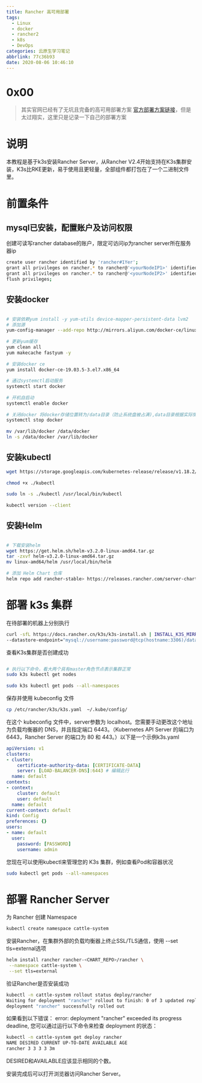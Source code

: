 ```yaml
---
title: Rancher 高可用部署
tags:
  - Linux
  - docker
  - rancher2
  - k8s
  - DevOps
categories: 云原生学习笔记
abbrlink: 77c36b93
date: 2020-08-06 10:46:10
---
```


# 0x00

> 其实官网已经有了无坑且完备的高可用部署方案 [官方部署方案链接](https://rancher2.docs.rancher.cn/docs/installation/k8s-install/helm-rancher/_index)，但是太过翔实，这里只是记录一下自己的部署方案 

# 说明

本教程是基于k3s安装Rancher Server，从Rancher V2.4开始支持在K3s集群安装，K3s比RKE更新，易于使用且更轻量，全部组件都打包在了一个二进制文件里。

# 前置条件

## mysql已安装，配置账户及访问权限

创建可读写rancher database的账户，限定可访问ip为rancher server所在服务器ip

```bash
create user rancher identified by 'rancher#1Yer';
grant all privileges on rancher.* to rancher@'<yourNodeIP1>' identified by 'rancher#1Yer';
grant all privileges on rancher.* to rancher@'<yourNodeIP2>' identified by 'rancher#1Yer';
flush privileges;
```

## 安装docker

```bash

# 安装依赖yum install -y yum-utils device-mapper-persistent-data lvm2
# 添加源
yum-config-manager --add-repo http://mirrors.aliyun.com/docker-ce/linux/centos/docker-ce.repo
 
# 更新yum缓存
yum clean all
yum makecache fastyum -y
 
# 安装docker ce
yum install docker-ce-19.03.5-3.el7.x86_64
 
# 通过systemctl启动服务
systemctl start docker
  
# 开机自启动
systemctl enable docker
 
# 关闭docker 将docker存储位置转为/data目录（防止系统盘被占满),data目录根据实际情况修改
systemctl stop docker
 
mv /var/lib/docker /data/docker
ln -s /data/docker /var/lib/docker

```

## 安装kubectl

```bash
wget https://storage.googleapis.com/kubernetes-release/release/v1.18.2/bin/linux/amd64/kubectl
 
chmod +x ./kubectl
 
sudo ln -s ./kubectl /usr/local/bin/kubectl
 
kubectl version --client
```

## 安装Helm

```bash

# 下载安装helm
wget https://get.helm.sh/helm-v3.2.0-linux-amd64.tar.gz
tar -zxvf helm-v3.2.0-linux-amd64.tar.gz
mv linux-amd64/helm /usr/local/bin/helm
 
# 添加 Helm Chart 仓库
helm repo add rancher-stable> https://releases.rancher.com/server-charts/stable

```

# 部署 k3s 集群

在待部署的机器上分别执行

```bash
curl -sfL https://docs.rancher.cn/k3s/k3s-install.sh | INSTALL_K3S_MIRROR=cn sh -s - server \
--datastore-endpoint="mysql://username:password@tcp(hostname:3306)/database-name"
```

查看K3s集群是否创建成功

```bash

# 执行以下命令，看大两个具有master角色节点表示集群正常
sudo k3s kubectl get nodes
 
sudo k3s kubectl get pods --all-namespaces

```

保存并使用 kubeconfig 文件

```bash
cp /etc/rancher/k3s/k3s.yaml  ~/.kube/config/

```

在这个 kubeconfig 文件中，server参数为 localhost。您需要手动更改这个地址为负载均衡器的 DNS，并且指定端口 6443。（Kubernetes API Server 的端口为 6443，Rancher Server 的端口为 80 和 443。）以下是一个示例k3s.yaml

```yaml
apiVersion: v1
clusters:
- cluster:
    certificate-authority-data: [CERTIFICATE-DATA]
    server: [LOAD-BALANCER-DNS]:6443 # 编辑此行
  name: default
contexts:
- context:
    cluster: default
    user: default
  name: default
current-context: default
kind: Config
preferences: {}
users:
- name: default
  user:
    password: [PASSWORD]
    username: admin

```

您现在可以使用kubectl来管理您的 K3s 集群，例如查看Pod和容器状况

```bash
sudo kubectl get pods --all-namespaces

```

# 部署 Rancher Server

为 Rancher 创建 Namespace

```bash
kubectl create namespace cattle-system
```

安装Rancher，在集群外部的负载均衡器上终止SSL/TLS通信，使用 --set tls=external选项

```bash
helm install rancher rancher-<CHART_REPO>/rancher \
 --namespace cattle-system \
 --set tls=external
```

验证Rancher是否安装成功

```bash
kubectl -n cattle-system rollout status deploy/rancher
Waiting for deployment "rancher" rollout to finish: 0 of 3 updated replicas are available...
deployment "rancher" successfully rolled out

```

如果看到以下错误： error: deployment "rancher" exceeded its progress deadline, 您可以通过运行以下命令来检查 deployment 的状态：

```bash
kubectl -n cattle-system get deploy rancher
NAME DESIRED CURRENT UP-TO-DATE AVAILABLE AGE
rancher 3 3 3 3 3m
```

DESIRED和AVAILABLE应该显示相同的个数。

安装完成后可以打开浏览器访问Rancher Server。